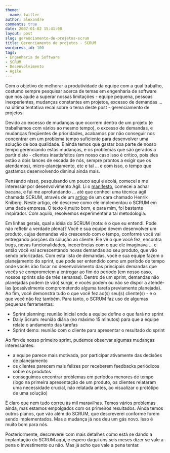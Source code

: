 ```yaml
---
theme:
  name: twitter
author: alexandre
comments: true
date: 2007-01-02 15:41:08
layout: post
slug: gerenciamento-de-projetos-scrum
title: Gerenciamento de projetos - SCRUM
wordpress_id: 100
tags:
- Engenharia de Software
- SCRUM
- Desenvolvimento
- Agile
---
```


Com o objetivo de melhorar a produtividade da equipe com a qual trabalho, costumo sempre pesquisar acerca de temas em engenharia de software que nos ajude a superar nossas limitações - equipe pequena, pessoas inexperientes, mudanças constantes em projetos, excesso de demandas ... na última tentativa recai sobre o tema deste post - gerenciamento de projetos.

Devido ao excesso de mudanças que ocorrem dentro de um projeto (e trabalhamos com vários ao mesmo tempo), o excesso de demandas, e mudanças freqüentes de prioridades, acabamos por não conseguir nos concentrar em um problema tempo suficiente para desenvolver uma solução de boa qualidade. E ainda temos que gastar boa parte de nosso tempo gerenciando estas mudanças, e os problemas que são gerados a partir disto - clientes insatisfeitos (em nosso caso isso é crítico, pois eles estão a dois lances de escada de nós, sempre prontos a exigir que os atendamos), micro-planejamento, etc e tal ... e com isso, o tempo que gastamos desenvolvendo diminui ainda mais.

Pensando nisso, pesquisando um pouco aqui e acolá, comecei a me interessar por desenvolvimento Ágil. Li o [manifesto](http://www.agilemanifesto.org), comecei a achar bacana, e fui me aprofundando ... até que conheci uma técnica ágil chamada SCRUM, através de um [artigo](http://www.crisp.se/henrik.kniberg/ScrumAndXpFromTheTrenches.pdf) de um cara chamado Henrik Kniberg. Neste artigo, ele descreve como ele implementou o SCRUM em uma dada empresa. O texto é muito bom, e para mim, foi bastante inspirador. Com aquilo, resolvemos experimentar a tal metodologia.

Em linhas gerais, qual a idéia do SCRUM (nota: é o que eu entendi. Pode não refletir a verdade plena)? Você e sua equipe devem desenvolver um produto, cujas demandas vão crescendo com o tempo, conforme você vai entregando porções da solução ao cliente. Ele vê o que você fez, encontra bugs, novas funcionalidades, incoerências com o que ele imaginava ... e então você vai acrescentando novas demandas ao seu produto, que vão sendo priorizadas. Com esta lista de demandas, você e sua equipe fazem o planejamento do sprint, que pode ser entendido como um período de tempo onde vocês irão focar no desenvolvimento das principais demandas que vocês se comprometem a entregar ao fim do período (em nosso caso, nossos sprints são de três semanas). Dentro de um sprint, demandas não planejadas podem (e vão) surgir, e vocês podem ou não se dispor a atendê-las (possivelmente comprometendo alguma tarefa previamente planejada). Ao fim, você demonstra tudo o que você fez ao(s) seu(s) cliente(s) - e o que você não fez também. Para tanto, o SCRUM faz uso de algumas pequenas ferramentas:

- Sprint planning: reunião inicial onde a equipe define o que fará no sprint
- Daily Scrum: reunião diária (no máximo 15 minutos) para que a equipe relate o andamento das tarefas
- Sprint demo: reunião com o cliente para apresentar o resultado do sprint

Ao fim de nosso primeiro sprint, pudemos observar algumas mudanças interessantes:
- a equipe parece mais motivada, por participar ativamente das decisões de planejamento
- os clientes parecem mais felizes por receberem feedbacks periódicos sobre os produtos
- conseguimos encontrar problemas em períodos menores de tempo (logo na primeira apresentação de um produto, os clientes relataram uma necessidade crucial, não relatada antes, ao visualizar o protótipo de uma solução)

É claro que nem tudo correu às mil maravilhas. Temos vários problemas ainda, mas estamos empolgados com os primeiros resultados. Ainda temos outros planos, que vão além do SCRUM, que descreverei conforme forem sendo implementados. Mas a mudança já nos deu um gás novo. Isso é muito bom para nós.

Posteriormente, descreverei com mais detalhes como está se dando a implantação do SCRUM aqui, e espero daqui uns seis meses dizer se vale a pena o investimento ou não. Mas já acho que vale a pena tentar.
